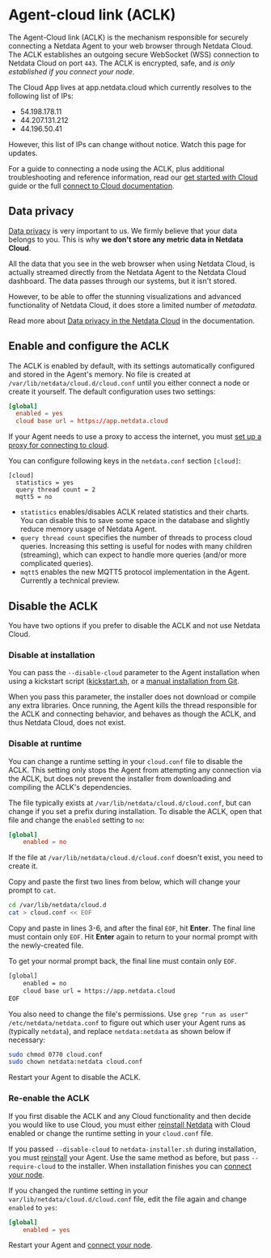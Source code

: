 <!--
title: "Agent-Cloud link (ACLK)"
description: "The Agent-Cloud link (ACLK) is the mechanism responsible for connecting a Netdata agent to Netdata Cloud."
date: 2020-05-11
custom_edit_url: https://github.com/netdata/netdata/edit/master/aclk/README.md
-->

# Agent-cloud link (ACLK)

The Agent-Cloud link (ACLK) is the mechanism responsible for securely connecting a Netdata Agent to your web browser
through Netdata Cloud. The ACLK establishes an outgoing secure WebSocket (WSS) connection to Netdata Cloud on port
`443`. The ACLK is encrypted, safe, and _is only established if you connect your node_.

The Cloud App lives at app.netdata.cloud which currently resolves to the following list of IPs: 

- 54.198.178.11
- 44.207.131.212
- 44.196.50.41 
 
However, this list of IPs can change without notice. Watch this page for updates.

For a guide to connecting a node using the ACLK, plus additional troubleshooting and reference information, read our [get
started with Cloud](https://learn.netdata.cloud/docs/cloud/get-started) guide or the full [connect to Cloud
documentation](/claim/README.md).

## Data privacy
[Data privacy](https://netdata.cloud/privacy/) is very important to us. We firmly believe that your data belongs to
you. This is why **we don't store any metric data in Netdata Cloud**.

All the data that you see in the web browser when using Netdata Cloud, is actually streamed directly from the Netdata Agent to the Netdata Cloud dashboard. 
The data passes through our systems, but it isn't stored.

However, to be able to offer the stunning visualizations and advanced functionality of Netdata Cloud, it does store a limited number of _metadata_.

Read more about [Data privacy in the Netdata Cloud](https://learn.netdata.cloud/docs/cloud/privacy) in the documentation.


## Enable and configure the ACLK

The ACLK is enabled by default, with its settings automatically configured and stored in the Agent's memory. No file is
created at `/var/lib/netdata/cloud.d/cloud.conf` until you either connect a node or create it yourself. The default
configuration uses two settings:

```conf
[global]
  enabled = yes
  cloud base url = https://app.netdata.cloud
```

If your Agent needs to use a proxy to access the internet, you must [set up a proxy for
connecting to cloud](/claim/README.md#connect-through-a-proxy).

You can configure following keys in the `netdata.conf` section `[cloud]`:
```
[cloud]
  statistics = yes
  query thread count = 2
  mqtt5 = no
```

- `statistics` enables/disables ACLK related statistics and their charts. You can disable this to save some space in the database and slightly reduce memory usage of Netdata Agent.
- `query thread count` specifies the number of threads to process cloud queries. Increasing this setting is useful for nodes with many children (streaming), which can expect to handle more queries (and/or more complicated queries).
- `mqtt5` enables the new MQTT5 protocol implementation in the Agent. Currently a technical preview.

## Disable the ACLK

You have two options if you prefer to disable the ACLK and not use Netdata Cloud.

### Disable at installation

You can pass the `--disable-cloud` parameter to the Agent installation when using a kickstart script
([kickstart.sh](/packaging/installer/methods/kickstart.md), or a [manual installation from
Git](/packaging/installer/methods/manual.md).

When you pass this parameter, the installer does not download or compile any extra libraries. Once running, the Agent
kills the thread responsible for the ACLK and connecting behavior, and behaves as though the ACLK, and thus Netdata Cloud,
does not exist.

### Disable at runtime

You can change a runtime setting in your `cloud.conf` file to disable the ACLK. This setting only stops the Agent from
attempting any connection via the ACLK, but does not prevent the installer from downloading and compiling the ACLK's
dependencies.

The file typically exists at `/var/lib/netdata/cloud.d/cloud.conf`, but can change if you set a prefix during
installation. To disable the ACLK, open that file and change the `enabled` setting to `no`:

```conf
[global]
    enabled = no
```

If the file at `/var/lib/netdata/cloud.d/cloud.conf` doesn't exist, you need to create it. 

Copy and paste the first two lines from below, which will change your prompt to `cat`.

```bash
cd /var/lib/netdata/cloud.d
cat > cloud.conf << EOF
```

Copy and paste in lines 3-6, and after the final `EOF`, hit **Enter**. The final line must contain only `EOF`. Hit **Enter** again to return to your normal prompt with the newly-created file.

To get your normal prompt back, the final line
must contain only `EOF`.

```bash
[global]
    enabled = no
    cloud base url = https://app.netdata.cloud
EOF
```

You also need to change the file's permissions. Use `grep "run as user" /etc/netdata/netdata.conf` to figure out which
user your Agent runs as (typically `netdata`), and replace `netdata:netdata` as shown below if necessary:

```bash
sudo chmod 0770 cloud.conf
sudo chown netdata:netdata cloud.conf
```

Restart your Agent to disable the ACLK.

### Re-enable the ACLK

If you first disable the ACLK and any Cloud functionality and then decide you would like to use Cloud, you must either
[reinstall Netdata](/packaging/installer/REINSTALL.md) with Cloud enabled or change the runtime setting in your
`cloud.conf` file.

If you passed `--disable-cloud` to `netdata-installer.sh` during installation, you must
[reinstall](/packaging/installer/REINSTALL.md) your Agent. Use the same method as before, but pass `--require-cloud` to
the installer. When installation finishes you can [connect your node](/claim/README.md#how-to-connect-a-node).

If you changed the runtime setting in your `var/lib/netdata/cloud.d/cloud.conf` file, edit the file again and change
`enabled` to `yes`:

```conf
[global]
    enabled = yes
```

Restart your Agent and [connect your node](/claim/README.md#how-to-connect-a-node).


